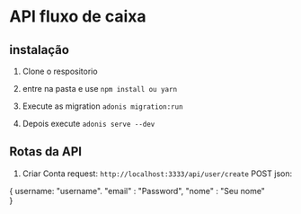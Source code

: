 # API fluxo de caixa


##  instalação

1. Clone o respositorio

2. entre na pasta e use `npm install ou yarn `

3. Execute as migration `adonis migration:run`

4. Depois execute `adonis serve --dev`


## Rotas da API

1. Criar Conta 
request: `http://localhost:3333/api/user/create` POST
json: 

{
username: "username".
"email" : "Password",
"nome" : "Seu nome"     
}


